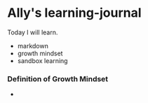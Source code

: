 # Ally's learning-journal

Today I will learn.
- markdown
- growth mindset
- sandbox learning

### Definition of Growth Mindset
- 
